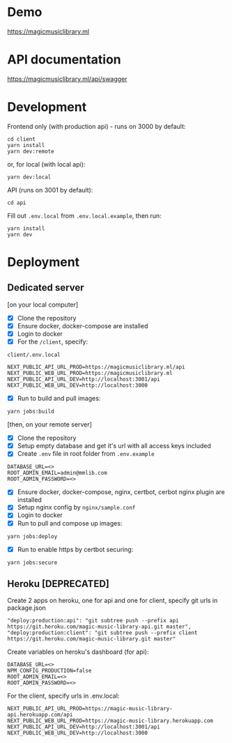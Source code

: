 # Demo
https://magicmusiclibrary.ml

# API documentation
https://magicmusiclibrary.ml/api/swagger

# Development
Frontend only (with production api) - runs on 3000 by default:
```
cd client
yarn install
yarn dev:remote
```
or, for local (with local api):
```
yarn dev:local
```
API (runs on 3001 by default):
```
cd api
```
Fill out ```.env.local``` from ```.env.local.example```, then run:
```
yarn install
yarn dev
```

# Deployment

## Dedicated server
[on your local computer]
- [X] Clone the repository
- [X] Ensure docker, docker-compose are installed
- [X] Login to docker
- [X] For the ```/client```, specify:
```
client/.env.local

NEXT_PUBLIC_API_URL_PROD=https://magicmusiclibrary.ml/api
NEXT_PUBLIC_WEB_URL_PROD=https://magicmusiclibrary.ml
NEXT_PUBLIC_API_URL_DEV=http://localhost:3001/api
NEXT_PUBLIC_WEB_URL_DEV=http://localhost:3000
```
- [X] Run to build and pull images:
```
yarn jobs:build
```
[then, on your remote server]
- [X] Clone the repository
- [X] Setup empty database and get it's url with all access keys included
- [X] Create ```.env``` file in root folder from ```.env.example```
```
DATABASE_URL=<>
ROOT_ADMIN_EMAIL=admin@mmlib.com
ROOT_ADMIN_PASSWORD=<>
```
- [X] Ensure docker, docker-compose, nginx, certbot, cerbot nginx plugin are installed
- [X] Setup nginx config by ```nginx/sample.conf```
- [X] Login to docker
- [X] Run to pull and compose up images:
```
yarn jobs:deploy
```   
- [X] Run to enable https by certbot securing:
```
yarn jobs:secure
```

## Heroku [DEPRECATED]
Create 2 apps on heroku, one for api and one for client, specify git urls in package.json
```
"deploy:production:api": "git subtree push --prefix api https://git.heroku.com/magic-music-library-api.git master",
"deploy:production:client": "git subtree push --prefix client https://git.heroku.com/magic-music-library.git master"
```
Create variables on heroku's dashboard (for api):
```
DATABASE_URL=<>
NPM_CONFIG_PRODUCTION=false
ROOT_ADMIN_EMAIL=<>
ROOT_ADMIN_PASSWORD=<>
```
For the client, specify urls in .env.local:
```
NEXT_PUBLIC_API_URL_PROD=https://magic-music-library-api.herokuapp.com/api
NEXT_PUBLIC_WEB_URL_PROD=https://magic-music-library.herokuapp.com
NEXT_PUBLIC_API_URL_DEV=http://localhost:3001/api
NEXT_PUBLIC_WEB_URL_DEV=http://localhost:3000
```
